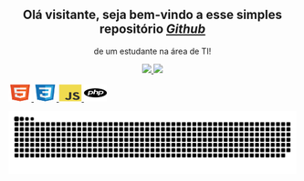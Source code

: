 <div align="center">
  <h2>Olá visitante, seja bem-vindo a esse simples repositório <a href=""><i>Github</i></a></h2>
  <p>de um estudante na área de TI!</p>
</div>

<div align="center">
  <a href="https://github.com/ultiiy">
  <img height="180em" src="https://github-readme-stats.vercel.app/api?username=ultiiy&theme=github_dark&show_icons=true&locale=pt-BR&layout=compact">
  <img height="180em" src="https://github-readme-stats.vercel.app/api/top-langs/?username=ultiiy&langs_count=7&theme=github_dark&locale=pt-BR&layout=compact">
</div><br>

<div>
  <img aling="center" title="HTML5" height="30" width="40" src="https://raw.githubusercontent.com/devicons/devicon/master/icons/html5/html5-original.svg">
  <img aling="center" title="CSS3" height="30" width="40" src="https://raw.githubusercontent.com/devicons/devicon/master/icons/css3/css3-original.svg"> 
  <img aling="center" title="JavaScript" height="30" width="40" src="https://raw.githubusercontent.com/devicons/devicon/master/icons/javascript/javascript-original.svg">
  <img aling="center" title="PHP" height="30" width="40" src="https://raw.githubusercontent.com/devicons/devicon/master/icons/php/php-plain.svg">

</div>
 
<div align="center">
 
 ![Snake animation](https://github.com/Platane/snk/raw/output/github-contribution-grid-snake.svg)
 
</div>
